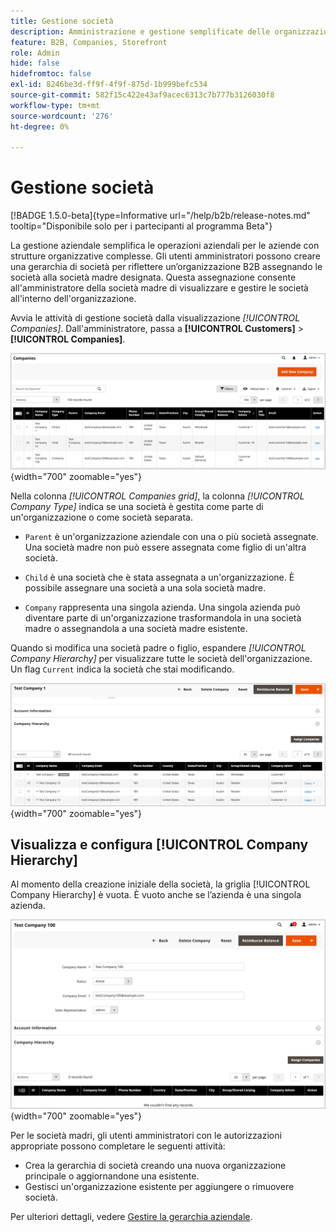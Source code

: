 ```yaml
---
title: Gestione società
description: Amministrazione e gestione semplificate delle organizzazioni B2B con modelli operativi complessi.
feature: B2B, Companies, Storefront
role: Admin
hide: false
hidefromtoc: false
exl-id: 8246be3d-ff9f-4f9f-875d-1b999befc534
source-git-commit: 582f15c422e43af9acec6313c7b777b3126030f8
workflow-type: tm+mt
source-wordcount: '276'
ht-degree: 0%

---
```


# Gestione società

[!BADGE 1.5.0-beta]{type=Informative url="/help/b2b/release-notes.md" tooltip="Disponibile solo per i partecipanti al programma Beta"}

La gestione aziendale semplifica le operazioni aziendali per le aziende con strutture organizzative complesse. Gli utenti amministratori possono creare una gerarchia di società per riflettere un’organizzazione B2B assegnando le società alla società madre designata. Questa assegnazione consente all&#39;amministratore della società madre di visualizzare e gestire le società all&#39;interno dell&#39;organizzazione.

Avvia le attività di gestione società dalla visualizzazione *[!UICONTROL Companies]*. Dall&#39;amministratore, passa a **[!UICONTROL Customers]** > **[!UICONTROL Companies]**.

![Griglia gestione società B2B](./assets/companies-grid-view.png){width="700" zoomable="yes"}

Nella colonna *[!UICONTROL Companies grid]*, la colonna *[!UICONTROL Company Type]* indica se una società è gestita come parte di un&#39;organizzazione o come società separata.

- `Parent` è un&#39;organizzazione aziendale con una o più società assegnate. Una società madre non può essere assegnata come figlio di un&#39;altra società.

- `Child` è una società che è stata assegnata a un&#39;organizzazione. È possibile assegnare una società a una sola società madre.

- `Company` rappresenta una singola azienda. Una singola azienda può diventare parte di un&#39;organizzazione trasformandola in una società madre o assegnandola a una società madre esistente.

Quando si modifica una società padre o figlio, espandere *[!UICONTROL Company Hierarchy]* per visualizzare tutte le società dell&#39;organizzazione. Un flag `Current` indica la società che stai modificando.

![Griglia gerarchia società B2B](./assets/company-detail-hierarchy-current-flag.png){width="700" zoomable="yes"}


## Visualizza e configura [!UICONTROL Company Hierarchy]

Al momento della creazione iniziale della società, la griglia [!UICONTROL Company Hierarchy] è vuota. È vuoto anche se l’azienda è una singola azienda.

![Griglia gerarchia società B2B](./assets/company-hierarchy-grid.png){width="700" zoomable="yes"}

Per le società madri, gli utenti amministratori con le autorizzazioni appropriate possono completare le seguenti attività:

- Crea la gerarchia di società creando una nuova organizzazione principale o aggiornandone una esistente.
- Gestisci un&#39;organizzazione esistente per aggiungere o rimuovere società.

Per ulteriori dettagli, vedere [Gestire la gerarchia aziendale](assign-companies.md).

